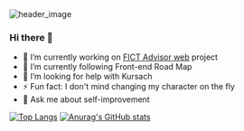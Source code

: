 <img src="https://github.com/Scarmaing-Whebrolted/Scarmaing-Whebrolted/assets/89275215/456bb146-4b11-4c87-b890-f4dd224ab442" alt="header_image">

### Hi there 👋

- 🔭 I’m currently working on [FICT Advisor web](https://github.com/fictadvisor/fictadvisor-web) project
-  🌱 I’m currently following Front-end Road Map
- 🤔 I’m looking for help with Kursach
- ⚡ Fun fact: I don't mind changing my character on the fly
- 💬 Ask me about self-improvement

[![Top Langs](https://github-readme-stats.vercel.app/api/top-langs/?username=scarmaing-whebrolted&hide=shaderlab&exclude_repo=hello-world,prog_basics_2term&langs_count=6)](https://github.com/anuraghazra/github-readme-stats)
[![Anurag's GitHub stats](https://github-readme-stats.vercel.app/api?username=scarmaing-whebrolted)](https://github.com/anuraghazra/github-readme-stats)

<!--
**Scarmaing-Whebrolted/Scarmaing-Whebrolted** is a ✨ _special_ ✨ repository because its `README.md` (this file) appears on your GitHub profile.

Here are some ideas to get you started:

- 🔭 I’m currently working on ...
- 🌱 I’m currently learning ...
- 👯 I’m looking to collaborate on ...
- 🤔 I’m looking for help with ...
- 💬 Ask me about ...
- 📫 How to reach me: ...
- 😄 Pronouns: ...
- ⚡ Fun fact: ...
-->
